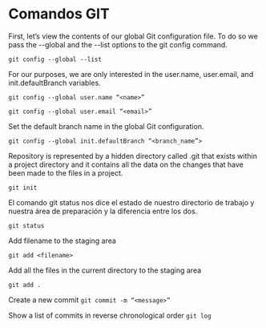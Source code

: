 # Comandos GIT

First, let’s view the contents of our global Git configuration file.
To do so we pass the --global and the --list options to the git config command.

`git config --global --list`

For our purposes, we are only interested in the user.name, user.email, and init.defaultBranch variables.

`git config --global user.name “<name>”`

`git config --global user.email “<email>”`

Set the default branch name in the global Git configuration.

`git config --global init.defaultBranch “<branch_name”>`

Repository is represented by a hidden directory called .git that exists within a project directory and it contains
all the data on the changes that have been made to the files in a project.

`git init`

El comando git status nos dice el estado de nuestro directorio de trabajo y nuestra área de preparación y la diferencia entre los dos.

`git status`

Add filename to the staging area

`git add <filename>`

Add all the files in the current directory to the staging area

`git add .`

Create a new commit
`git commit -m “<message>”`

Show a list of commits in reverse chronological order
`git log`
